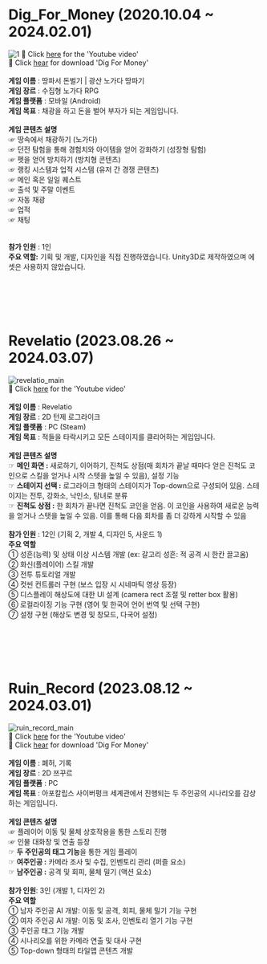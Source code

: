 # Dig_For_Money (2020.10.04 ~ 2024.02.01)

![1](https://user-images.githubusercontent.com/57510872/183236594-ca5f7cd4-397f-4e38-9ace-fe0614081222.png)
🎦 Click [here](https://youtu.be/Ic1hNdHh6zo?si=U1RUmlQZVfgY3bV4) for the 'Youtube video'<br>
📂 Click [hear](https://play.google.com/store/apps/details?id=com.CheonnyangCompany.DigForMoney_RTM) for download 'Dig For Money'
<br><br>
**게임 이름** : 땅파서 돈벌기 | 광산 노가다 땅파기<br>
**게임 장르** : 수집형 노가다 RPG<br>
**게임 플랫폼** : 모바일 (Android)<br>
**게임 목표** : 채광을 하고 돈을 벌어 부자가 되는 게임입니다.<br><br>
**게임 콘텐츠 설명**<br>
☞ 땅속에서 채광하기 (노가다)<br>
☞ 던전 탐험을 통해 경험치와 아이템을 얻어 강화하기 (성장형 탐험)<br>
☞ 펫을 얻어 방치하기 (방치형 콘텐츠)<br>
☞ 랭킹 시스템과 업적 시스템 (유저 간 경쟁 콘텐츠)<br>
☞ 메인 혹은 일일 퀘스트<br>
☞ 출석 및 주말 이벤트<br>
☞ 자동 채광<br>
☞ 업적<br>
☞ 채팅<br>
<br><br>
**참가 인원** : 1인<br>
**주요 역할:** 기획 및 개발, 디자인을 직접 진행하였습니다. Unity3D로 제작하였으며 에셋은 사용하지 않았습니다.



<br><br><br><br>
# Revelatio (2023.08.26 ~ 2024.03.07)

![revelatio_main](https://github.com/gus6615/My_Portfolio/assets/57510872/56a74656-ce75-474e-937d-e58b786a0659) <br>
🎦 Click [here](https://youtu.be/Ic1hNdHh6zo?si=U1RUmlQZVfgY3bV4) for the 'Youtube video'
<br><br>
**게임 이름** : Revelatio<br>
**게임 장르** : 2D 턴제 로그라이크<br>
**게임 플랫폼** : PC (Steam)<br>
**게임 목표** : 적들을 타락시키고 모든 스테이지를 클리어하는 게입입니다.<br><br>
**게임 콘텐츠 설명**<br>
☞ **메인 화면 :** 새로하기, 이어하기, 진척도 상점(매 회차가 끝날 때마다 얻은 진척도 코인으로 스킬을 얻거나 시작 스텟을 높일 수 있음), 설정 기능 <br>
☞ **스테이지 선택 :** 로그라이크 형태의 스테이지가 Top-down으로 구성되어 있음. 스테이지는 전투, 강화소, 낙인소, 탕녀로 분류 <br>
☞ **진척도 상점 :** 한 회차가 끝나면 진척도 코인을 얻음. 이 코인을 사용하여 새로운 능력을 얻거나 스탯을 높일 수 있음. 이를 통해 다음 회차를 좀 더 강하게 시작할 수 있음
<br><br>
**참가 인원** : 12인 (기획 2, 개발 4, 디자인 5, 사운드 1)<br>
**주요 역할**<br>
① 성흔(능력) 및 상태 이상 시스템 개발 (ex: 갈고리 성흔: 적 공격 시 한칸 끌고옴) <br>
② 화신(플레이어) 스킬 개발 <br>
③ 전투 튜토리얼 개발 <br>
④ 컷씬 컨트롤러 구현 (보스 입장 시 시네마틱 영상 등장) <br>
⑤ 디스플레이 해상도에 대한 UI 설계 (camera rect 조절 및 retter box 활용) <br>
⑥ 로컬라이징 기능 구현 (영어 및 한국어 언어 번역 및 선택 구현) <br>
⑦ 설정 구현 (해상도 변경 및 창모드, 다국어 설정) <br>



<br><br><br><br>
# Ruin_Record (2023.08.12 ~ 2024.03.01)

![ruin_record_main](https://github.com/gus6615/My_Portfolio/assets/57510872/a75de718-3e4d-4b51-a43c-8497627e4e0e) <br>
🎦 Click [here](https://drive.google.com/drive/folders/1PfHmCRy3-44Ip6DDI59B8yRfh04I9AKv?usp=drive_link) for the 'Youtube video' <br>
📂 Click [hear](https://play.google.com/store/apps/details?id=com.CheonnyangCompany.DigForMoney_RTM) for download 'Dig For Money'
<br><br>
**게임 이름** : 폐허, 기록<br>
**게임 장르** : 2D 쯔꾸르<br>
**게임 플랫폼** : PC<br>
**게임 목표** : 아포칼립스 사이버펑크 세계관에서 진행되는 두 주인공의 시나리오를 감상하는 게임입니다.<br><br>
**게임 콘텐츠 설명**<br>
☞ 플레이어 이동 및 물체 상호작용을 통한 스토리 진행 <br>
☞ 인물 대화창 및 연출 등장 <br>
☞ **두 주인공의 태그 기능**을 통한 게임 플레이 <br>
☞ **여주인공 :** 카메라 조사 및 수집, 인벤토리 관리 (퍼즐 요소) <br>
☞ **남주인공 :** 공격 및 회피, 물체 밀기 (액션 요소)
<br><br>
**참가 인원**: 3인 (개발 1, 디자인 2)<br>
**주요 역할**<br>
① 남자 주인공 AI 개발: 이동 및 공격, 회피, 물체 밀기 기능 구현 <br>
② 여자 주인공 AI 개발: 이동 및 조사, 인벤토리 열기 기능 구현 <br>
③ 주인공 태그 기능 개발 <br>
④ 시나리오를 위한 카메라 연출 및 대사 구현 <br>
⑤ Top-down 형태의 타일맵 콘텐츠 개발 <br>
